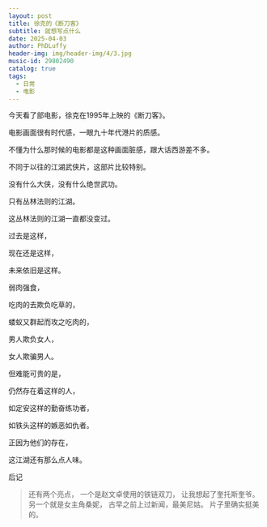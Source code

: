 ```yaml
---
layout: post
title: 徐克的《断刀客》
subtitle: 就想写点什么
date: 2025-04-03
author: PhDLuffy
header-img: img/header-img/4/3.jpg
music-id: 29802490
catalog: true
tags:
  - 日常
  - 电影
---
```


今天看了部电影，徐克在1995年上映的《断刀客》。

电影画面很有时代感，一眼九十年代港片的质感。

不懂为什么那时候的电影都是这种画面脏感，跟大话西游差不多。



不同于以往的江湖武侠片，这部片比较特别。

没有什么大侠，没有什么绝世武功。

只有丛林法则的江湖。



这丛林法则的江湖一直都没变过。

过去是这样，

现在还是这样，

未来依旧是这样。



弱肉强食，

吃肉的去欺负吃草的，

蝼蚁又群起而攻之吃肉的，

男人欺负女人，

女人欺骗男人。



但难能可贵的是，

仍然存在着这样的人，

如定安这样的勤奋练功者，

如铁头这样的嫉恶如仇者。



正因为他们的存在，

这江湖还有那么点人味。



后记

> 还有两个亮点，
> 一个是赵文卓使用的铁链双刀，
> 让我想起了奎托斯奎爷。
> 另一个就是女主角桑妮，
> 古早之前上过新闻，最美尼姑。
> 片子里确实挺美的。



